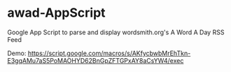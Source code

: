 awad-AppScript
==============

Google App Script to parse and display wordsmith.org's A Word A Day RSS Feed 

Demo: 
https://script.google.com/macros/s/AKfycbwbMrEhTkn-E3gqAMu7aS5PoMAOHYD62BnGpZFTGPxAY8aCsYW4/exec
